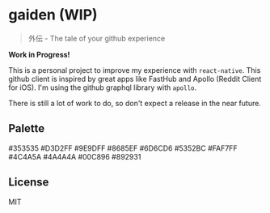 # gaiden (WIP)

> 外伝 - The tale of your github experience

**Work in Progress!**

This is a personal project to improve my experience with `react-native`. This github client is inspired by great apps like FastHub and Apollo (Reddit Client for iOS). I'm using the github graphql library with `apollo`.

There is still a lot of work to do, so don't expect a release in the near future.

## Palette

#353535
#D3D2FF
#9E9DFF
#8685EF
#6D6CD6
#5352BC
#FAF7FF
#4C4A5A
#4A4A4A
#00C896
#892931

## License

MIT
